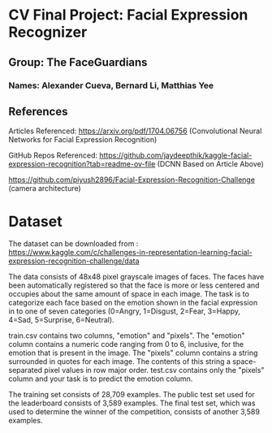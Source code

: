 # CV Final Project: Facial Expression Recognizer
## Group: The FaceGuardians
### Names: Alexander Cueva, Bernard Li, Matthias Yee

## References

Articles Referenced: https://arxiv.org/pdf/1704.06756 (Convolutional Neural Networks for Facial Expression Recognition)

GitHub Repos Referenced: https://github.com/jaydeepthik/kaggle-facial-expression-recognition?tab=readme-ov-file (DCNN Based on Article Above)

https://github.com/piyush2896/Facial-Expression-Recognition-Challenge (camera architecture)

# Dataset

The dataset can be downloaded from : https://www.kaggle.com/c/challenges-in-representation-learning-facial-expression-recognition-challenge/data

The data consists of 48x48 pixel grayscale images of faces. The faces have been automatically registered so that the face is more or less centered and occupies about the same amount of space in each image. The task is to categorize each face based on the emotion shown in the facial expression in to one of seven categories (0=Angry, 1=Disgust, 2=Fear, 3=Happy, 4=Sad, 5=Surprise, 6=Neutral).

train.csv contains two columns, "emotion" and "pixels". The "emotion" column contains a numeric code ranging from 0 to 6, inclusive, for the emotion that is present in the image. The "pixels" column contains a string surrounded in quotes for each image. The contents of this string a space-separated pixel values in row major order. test.csv contains only the "pixels" column and your task is to predict the emotion column.

The training set consists of 28,709 examples. The public test set used for the leaderboard consists of 3,589 examples. The final test set, which was used to determine the winner of the competition, consists of another 3,589 examples.